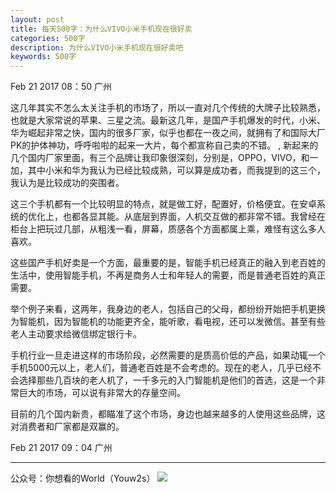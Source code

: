 ```yaml
---
layout: post
title: 每天500字：为什么VIVO小米手机现在很好卖
categories: 500字
description: 为什么VIVO小米手机现在很好卖吧
keywords: 500字
---
```


Feb 21 2017  08：50 广州

这几年其实不怎么太关注手机的市场了，所以一直对几个传统的大牌子比较熟悉，也就是大家常说的苹果、三星之流。最新这几年，是国产手机爆发的时代，小米、华为崛起非常之快，国内的很多厂家，似乎也都在一夜之间，就拥有了和国际大厂PK的护体神功，呼呼啦啦的起来一大片，每个都宣称自己卖的不错。
,
新起来的几个国内厂家里面，有三个品牌让我印象很深刻，分别是，OPPO，VIVO，和一加，其中小米和华为我认为已经比较成熟，可以算是成功者，而我提到的这三个，我认为是比较成功的突围者。

这三个手机都有一个比较明显的特点，就是做工好，配置好，价格便宜。在安卓系统的优化上，也都各显其能。从底层到界面，人机交互做的都非常不错。我曾经在柜台上把玩过几部，从粗浅一看，屏幕，质感各个方面都属上乘，难怪有这么多人喜欢。

这些国产手机好卖是一个方面，最重要的是，智能手机已经真正的融入到老百姓的生活中，使用智能手机，不再是商务人士和年轻人的需要，而是普通老百姓的真正需要。

举个例子来看，这两年，我身边的老人，包括自己的父母，都纷纷开始把手机更换为智能机，因为智能机的功能更齐全，能听歌，看电视，还可以发微信。甚至有些老人主动要求给微信绑定银行卡。

手机行业一旦走进这样的市场阶段，必然需要的是质高价低的产品，如果动辄一个手机5000元以上，老人们，普通老百姓是不会考虑的。现在的老人，几乎已经不会选择那些几百块的老人机了，一千多元的入门智能机是他们的首选，这是一个非常巨大的市场，可以说有非常大的存量空间。

目前的几个国内新贵，都瞄准了这个市场，身边也越来越多的人使用这些品牌，这对消费者和厂家都是双赢的。

Feb 21 2017  09：04  广州

---- 
公众号：你想看的World（Youw2s）
![][image-1]

[image-1]:	http://upload-images.jianshu.io/upload_images/3342594-dca1f89eba3e50ca.jpg?imageMogr2/auto-orient/strip%7CimageView2/2/w/1240